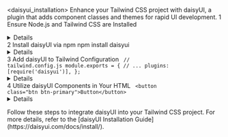 <daisyui_installation>
  <instructions>
    <title>Integrating daisyUI into Your Tailwind CSS Project</title>
    <description>Enhance your Tailwind CSS project with daisyUI, a plugin that adds component classes and themes for rapid UI development.</description>
    <steps>
      <step>
        <number>1</number>
        <description>Ensure Node.js and Tailwind CSS are Installed</description>
        <details>
          <item>Verify that Node.js is installed on your system. If not, download it from the [official Node.js website](https://nodejs.org/).</item>
          <item>Ensure Tailwind CSS is set up in your project. If not, follow the [Tailwind CSS installation guide](https://tailwindcss.com/docs/installation).</item>
        </details>
      </step>
      <step>
        <number>2</number>
        <description>Install daisyUI via npm</description>
        <action>
          <command>npm install daisyui</command>
        </action>
        <details>
          <item>Installs daisyUI as a dependency in your project.</item>
        </details>
      </step>
      <step>
        <number>3</number>
        <description>Add daisyUI to Tailwind Configuration</description>
        <action>
          <code>
            // tailwind.config.js
            module.exports = {
              // ...
              plugins: [require('daisyui')],
            };
          </code>
        </action>
        <details>
          <item>Includes daisyUI as a plugin in your Tailwind CSS configuration.</item>
        </details>
      </step>
      <step>
        <number>4</number>
        <description>Utilize daisyUI Components in Your HTML</description>
        <action>
          <code>
            &lt;button class="btn btn-primary"&gt;Button&lt;/button&gt;
          </code>
        </action>
        <details>
          <item>Applies daisyUI's `btn` and `btn-primary` classes to style the button.</item>
        </details>
      </step>
    </steps>
  </instructions>

  <execution>
    <prompt>Follow these steps to integrate daisyUI into your Tailwind CSS project. For more details, refer to the [daisyUI Installation Guide](https://daisyui.com/docs/install/).</prompt>
  </execution>
</daisyui_installation>

